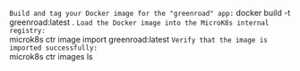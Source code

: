 ```Build and tag your Docker image for the "greenroad" app:```
  docker build -t greenroad:latest .
```Load the Docker image into the MicroK8s internal registry:```  
  microk8s ctr image import greenroad:latest
```Verify that the image is imported successfully:```  
  microk8s ctr images ls
